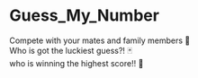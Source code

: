 # Guess_My_Number
Compete with your mates and family members 💪 
</br>
Who is got the luckiest guess?! 🃏
</br>
who is winning the highest score!! 🤯
</br>

